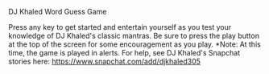 DJ Khaled Word Guess Game

Press any key to get started and entertain yourself as
you test your knowledge of DJ Khaled's classic mantras.
Be sure to press the play button at the top of the screen
for some encouragement as you play. *Note: At this time,
the game is played in alerts.
For help, see DJ Khaled's Snapchat stories here: 
https://www.snapchat.com/add/djkhaled305
